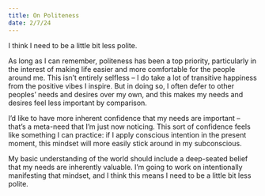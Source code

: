 ```yaml
---
title: On Politeness
date: 2/7/24
---
```


I think I need to be a little bit less polite.

As long as I can remember, politeness has been a top priority, particularly in the interest of making life easier and more comfortable for the people around me. This isn’t entirely selfless – I do take a lot of transitive happiness from the positive vibes I inspire. But in doing so, I often defer to other peoples’ needs and desires over my own, and this makes my needs and desires feel less important by comparison.

I’d like to have more inherent confidence that my needs are important – that’s a meta-need that I’m just now noticing. This sort of confidence feels like something I can practice: if I apply conscious intention in the present moment, this mindset will more easily stick around in my subconscious.

My basic understanding of the world should include a deep-seated belief that my needs are inherently valuable. I’m going to work on intentionally manifesting that mindset, and I think this means I need to be a little bit less polite.

